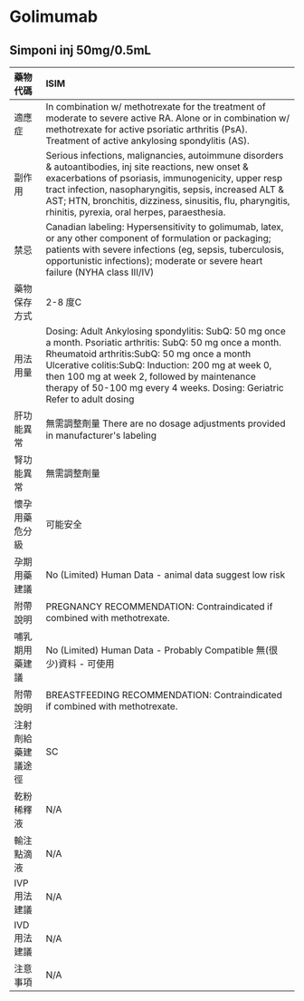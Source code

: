 # Golimumab

## Simponi inj 50mg/0.5mL

| 藥物代碼           | ISIM                                                                                                                                                                                                                                                                                                                                          |
|:-------------------|:----------------------------------------------------------------------------------------------------------------------------------------------------------------------------------------------------------------------------------------------------------------------------------------------------------------------------------------------|
| 適應症             | In combination w/ methotrexate for the treatment of moderate to severe active RA. Alone or in combination w/ methotrexate for active psoriatic arthritis (PsA). Treatment of active ankylosing spondylitis (AS).                                                                                                                              |
| 副作用             | Serious infections, malignancies, autoimmune disorders & autoantibodies, inj site reactions, new onset & exacerbations of psoriasis, immunogenicity, upper resp tract infection, nasopharyngitis, sepsis, increased ALT & AST; HTN, bronchitis, dizziness, sinusitis, flu, pharyngitis, rhinitis, pyrexia, oral herpes, paraesthesia.         |
| 禁忌               | Canadian labeling: Hypersensitivity to golimumab, latex, or any other component of formulation or packaging; patients with severe infections (eg, sepsis, tuberculosis, opportunistic infections); moderate or severe heart failure (NYHA class III/IV)                                                                                       |
| 藥物保存方式       | 2-8 度C                                                                                                                                                                                                                                                                                                                                       |
| 用法用量           | Dosing: Adult Ankylosing spondylitis: SubQ: 50 mg once a month. Psoriatic arthritis: SubQ: 50 mg once a month. Rheumatoid arthritis:SubQ: 50 mg once a month Ulcerative colitis:SubQ: Induction: 200 mg at week 0, then 100 mg at week 2, followed by maintenance therapy of 50-100 mg every 4 weeks. Dosing: Geriatric Refer to adult dosing |
| 肝功能異常         | 無需調整劑量  There are no dosage adjustments provided in manufacturer's labeling                                                                                                                                                                                                                                                             |
| 腎功能異常         | 無需調整劑量                                                                                                                                                                                                                                                                                                                                  |
| 懷孕用藥危分級     | 可能安全                                                                                                                                                                                                                                                                                                                                      |
| 孕期用藥建議       | No (Limited) Human Data - animal data suggest low risk                                                                                                                                                                                                                                                                                        |
| 附帶說明           | PREGNANCY RECOMMENDATION: Contraindicated if combined with methotrexate.                                                                                                                                                                                                                                                                      |
| 哺乳期用藥建議     | No (Limited) Human Data - Probably Compatible 無(很少)資料 - 可使用                                                                                                                                                                                                                                                                           |
| 附帶說明           | BREASTFEEDING RECOMMENDATION: Contraindicated if combined with methotrexate.                                                                                                                                                                                                                                                                  |
| 注射劑給藥建議途徑 | SC                                                                                                                                                                                                                                                                                                                                            |
| 乾粉稀釋液         | N/A                                                                                                                                                                                                                                                                                                                                           |
| 輸注點滴液         | N/A                                                                                                                                                                                                                                                                                                                                           |
| IVP 用法建議       | N/A                                                                                                                                                                                                                                                                                                                                           |
| IVD 用法建議       | N/A                                                                                                                                                                                                                                                                                                                                           |
| 注意事項           | N/A                                                                                                                                                                                                                                                                                                                                           |

